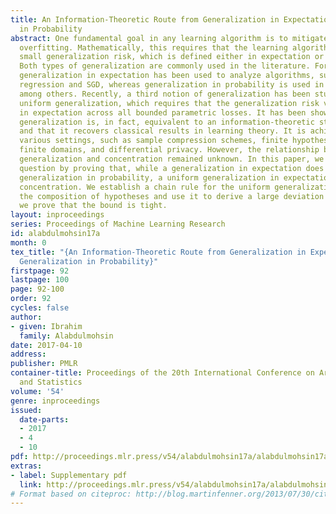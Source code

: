 ```yaml
---
title: An Information-Theoretic Route from Generalization in Expectation to Generalization
  in Probability
abstract: One fundamental goal in any learning algorithm is to mitigate its risk for
  overfitting. Mathematically, this requires that the learning algorithm enjoys a
  small generalization risk, which is defined either in expectation or in probability.
  Both types of generalization are commonly used in the literature. For instance,
  generalization in expectation has been used to analyze algorithms, such as ridge
  regression and SGD, whereas generalization in probability is used in the VC theory,
  among others. Recently, a third notion of generalization has been studied, called
  uniform generalization, which requires that the generalization risk vanishes uniformly
  in expectation across all bounded parametric losses. It has been shown that uniform
  generalization is, in fact, equivalent to an information-theoretic stability constraint,
  and that it recovers classical results in learning theory. It is achievable under
  various settings, such as sample compression schemes, finite hypothesis spaces,
  finite domains, and differential privacy. However, the relationship between uniform
  generalization and concentration remained unknown. In this paper, we answer this
  question by proving that, while a generalization in expectation does not imply a
  generalization in probability, a uniform generalization in expectation does imply
  concentration. We establish a chain rule for the uniform generalization risk of
  the composition of hypotheses and use it to derive a large deviation bound. Finally,
  we prove that the bound is tight.
layout: inproceedings
series: Proceedings of Machine Learning Research
id: alabdulmohsin17a
month: 0
tex_title: "{An Information-Theoretic Route from Generalization in Expectation to
  Generalization in Probability}"
firstpage: 92
lastpage: 100
page: 92-100
order: 92
cycles: false
author:
- given: Ibrahim
  family: Alabdulmohsin
date: 2017-04-10
address: 
publisher: PMLR
container-title: Proceedings of the 20th International Conference on Artificial Intelligence
  and Statistics
volume: '54'
genre: inproceedings
issued:
  date-parts:
  - 2017
  - 4
  - 10
pdf: http://proceedings.mlr.press/v54/alabdulmohsin17a/alabdulmohsin17a.pdf
extras:
- label: Supplementary pdf
  link: http://proceedings.mlr.press/v54/alabdulmohsin17a/alabdulmohsin17a/alabdulmohsin17a-supp.pdf
# Format based on citeproc: http://blog.martinfenner.org/2013/07/30/citeproc-yaml-for-bibliographies/
---
```

